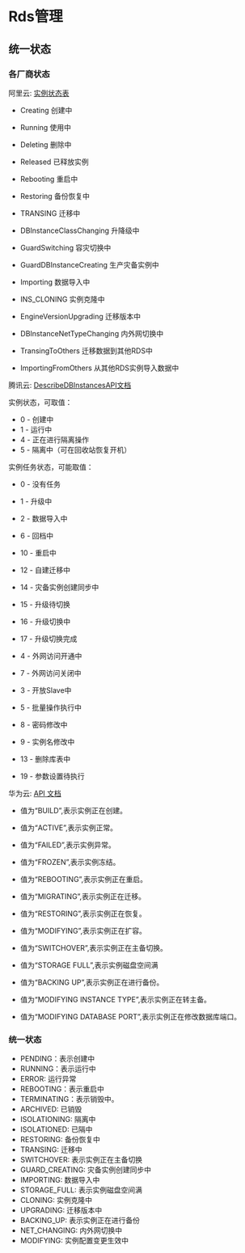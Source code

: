 # Rds管理


## 统一状态

### 各厂商状态

阿里云: [实例状态表](https://help.aliyun.com/document_detail/26315.html?spm=api-workbench.API%20Explorer.0.0.84161e0fyL4SoF)
+ Creating	创建中
+ Running	使用中
+ Deleting	删除中
+ Released	已释放实例
+ Rebooting	重启中
+ Restoring	备份恢复中
+ TRANSING	迁移中
+ DBInstanceClassChanging	升降级中
+ GuardSwitching	容灾切换中
+ GuardDBInstanceCreating	生产灾备实例中
+ Importing	数据导入中
+ INS_CLONING	实例克隆中
+ EngineVersionUpgrading	迁移版本中
+ DBInstanceNetTypeChanging	内外网切换中

+ TransingToOthers	迁移数据到其他RDS中
+ ImportingFromOthers	从其他RDS实例导入数据中


腾讯云: [DescribeDBInstancesAPI文档](https://console.cloud.tencent.com/api/explorer?Product=cdb&Version=2017-03-20&Action=DescribeDBInstances&SignVersion=)

实例状态，可取值：
+ 0 - 创建中
+ 1 - 运行中
+ 4 - 正在进行隔离操作
+ 5 - 隔离中（可在回收站恢复开机）

实例任务状态，可能取值：
+ 0 - 没有任务

+ 1 - 升级中
+ 2 - 数据导入中
+ 6 - 回档中
+ 10 - 重启中
+ 12 - 自建迁移中
+ 14 - 灾备实例创建同步中
+ 15 - 升级待切换
+ 16 - 升级切换中
+ 17 - 升级切换完成
+ 4 - 外网访问开通中
+ 7 - 外网访问关闭中

+ 3 - 开放Slave中
+ 5 - 批量操作执行中
+ 8 - 密码修改中
+ 9 - 实例名修改中
+ 13 - 删除库表中
+ 19 - 参数设置待执行

华为云: [API 文档](https://apiexplorer.developer.huaweicloud.com/apiexplorer/doc?product=RDS&api=ListInstances)

+ 值为“BUILD”,表示实例正在创建。
+ 值为“ACTIVE”,表示实例正常。
+ 值为“FAILED”,表示实例异常。
+ 值为“FROZEN”,表示实例冻结。
+ 值为“REBOOTING”,表示实例正在重启。
+ 值为“MIGRATING”,表示实例正在迁移。
+ 值为“RESTORING”,表示实例正在恢复。
+ 值为“MODIFYING”,表示实例正在扩容。
+ 值为“SWITCHOVER”,表示实例正在主备切换。
+ 值为“STORAGE FULL”,表示实例磁盘空间满
+ 值为“BACKING UP”,表示实例正在进行备份。

+ 值为“MODIFYING INSTANCE TYPE”,表示实例正在转主备。
+ 值为“MODIFYING DATABASE PORT”,表示实例正在修改数据库端口。

### 统一状态

+ PENDING：表示创建中
+ RUNNING：表示运行中
+ ERROR: 运行异常
+ REBOOTING：表示重启中
+ TERMINATING：表示销毁中。
+ ARCHIVED: 已销毁
+ ISOLATIONING: 隔离中
+ ISOLATIONED: 已隔中
+ RESTORING: 备份恢复中
+ TRANSING: 迁移中
+ SWITCHOVER: 表示实例正在主备切换
+ GUARD_CREATING: 灾备实例创建同步中
+ IMPORTING:  数据导入中
+ STORAGE_FULL: 表示实例磁盘空间满
+ CLONING: 实例克隆中
+ UPGRADING: 迁移版本中
+ BACKING_UP: 表示实例正在进行备份
+ NET_CHANGING: 内外网切换中
+ MODIFYING: 实例配置变更生效中